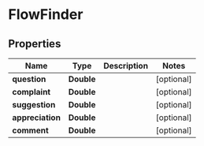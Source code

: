 
# FlowFinder

## Properties
Name | Type | Description | Notes
------------ | ------------- | ------------- | -------------
**question** | **Double** |  |  [optional]
**complaint** | **Double** |  |  [optional]
**suggestion** | **Double** |  |  [optional]
**appreciation** | **Double** |  |  [optional]
**comment** | **Double** |  |  [optional]



